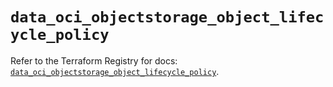 # `data_oci_objectstorage_object_lifecycle_policy`

Refer to the Terraform Registry for docs: [`data_oci_objectstorage_object_lifecycle_policy`](https://registry.terraform.io/providers/hashicorp/oci/7.19.0/docs/data-sources/objectstorage_object_lifecycle_policy).
